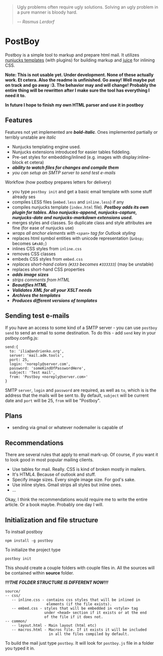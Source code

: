 > Ugly problems often require ugly solutions. Solving an ugly problem in a pure manner is bloody hard.
>
> -- *Rasmus Lerdorf*

PostBoy
===
Postboy is a simple tool to markup and prepare html mail. It utilizes
[nunjucks templates](https://mozilla.github.io/nunjucks/) (with plugins) for building markup and
[juice](https://www.npmjs.com/package/juice) for inlining CSS.

**Note: This is not usable yet. Under development. None of these actually work. Et cetera. Also the
readme is unfinished. Go away! Well maybe put on track and go away :3. The behavior may and will change!
Probably the entire thing will be rewritten after I make sure the tool has everything I need it to.**

**In future I hope to finish my own HTML parser and use it in postboy**

Features
---

Features not yet implemented are ***bold-italic***. Ones implemented partially or terribly unstable are *italic*

  - Nunjucks templating engine used. 
  - Nunjucks extensions introduced for easier tables fiddeling.
  - Pre-set styles for embedding/inlined (e.g. images with display:inline-block et cetera)
  - ***ability to watch files for changes and compile them***
  - *you can setup an SMTP server to send test e-mails*

Workflow (how postboy prepares letters for delivery)
 
  - you type `postboy init` and get a basic email template with some stuff already ses
  - compiles LESS files (`embed.less` and `inline.less`) if any
  - compiles nunjucks template (`index.html` file). ***Postboy adds its own plugin for tables. Also nunjucks-append, nunjucks-capture, nunjucks-date and nunjucks-markdown extensions used.***
  - merges styles and classes. So duplicate class and style attributes are fine (for ease of nunjucks use)
  - *wraps all anchor elements with `<span>` tag for Outlook styling*
  - replaces html symbol entities with unicode representation (`&nbsp;` becomes `&#xA0;`)
  - inlines CSS styles from `inline.css`
  - removes CSS classes
  - embeds CSS styles from `embed.css`
  - *replaces short-hand colors (`#333` becomes `#333333`)* (may be unstable)
  - replaces short-hand CSS properties 
  - ***adds image sizes***
  - *strips comments from HTML*
  - ***Beautifies HTML***
  - ***Validates XML for all your XSLT needs***
  - ***Archives the templates***
  - ***Produces different versions of templates***

Sending test e-mails
---

If you have an access to some kind of a SMTP server - you can use `postboy send` to send an email to some destination.
To do this - add `send` key in your pstboy.config.js:


    send:{
      to: 'ilia@andrienko.org',
      server: 'mail.adm.tools',
      port: 25,
      login: 'noreply@server.com',
      password: 'someKindOfPasswordHere',
      subject: 'Test mail',
      from: 'Postboy <noreply@server.com>'
    }

SMTP `server`, `login` and `password` are required, as well as `to`, which is is the address that the mails will be sent
to. By default, `subject` will be current date and `port` will be 25, `from` will be "Postboy".

Plans
---

  - sending via gmail or whatever nodemailer is capable of


Recommendations
---

There are several rules that apply to email mark-up. Of course, if you want it to look good in most
popular mailing clients.

  - Use tables for mail. Really. CSS is kind of broken mostly in mailers.
  - It's HTML4. Because of outlook and stuff.
  - Specify image sizes. Every single image size. For god's sake.
  - Use inline styles. Gmail strips all styles but inline ones.
  - ...

Okay, I think the recommendations would require me to write the entire article. Or a book maybe.
Probably one day I will.

Initialization and file structure
---

To instsall postboy

    npm install -g postboy

To initialize the project type

    postboy init

This should create a couple folders with couple files in. All the sources will be contained within
**source** folder.

***!!!THE FOLDER STRUCTURE IS DIFFERENT NOW!!!***

    source/
    -- css/
       -- inline.css - contains css styles that will be inlined in
                       elements (if the file exists).
       -- embed.css - styles that will be embedded in <style> tag
                      under <head> section if it exists or at the end
                      of the file if it does not.
    -- common/
       -- layout.html - Main layout (html etc)
       -- macros.html - Macros file. If it exists it will be included
                        in all the files compiled by default.

To build the mail just type `postboy`. It will look for `postboy.js` file in a folder you typed it in.
    
